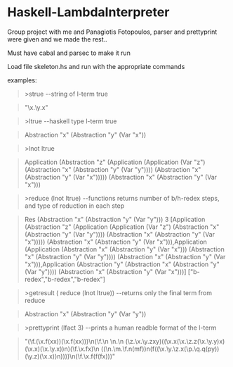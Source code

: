 # Haskell-LambdaInterpreter
Group project with me and Panagiotis Fotopoulos, parser and prettyprint were given and we made the rest..

Must have cabal and parsec to make it run

Load file skeleton.hs and run with the appropriate commands

examples:

> \>strue --string of l-term true

>"\\x.\\y.x"

> \>ltrue --haskell type l-term true

> Abstraction "x" (Abstraction "y" (Var "x"))

> \>lnot ltrue 

> Application (Abstraction "z" (Application (Application (Var "z") (Abstraction "x" (Abstraction "y" (Var "y")))) (Abstraction "x" (Abstraction "y" (Var "x"))))) (Abstraction "x" (Abstraction "y" (Var "x")))

> \>reduce (lnot ltrue) --functions returns number of b/h-redex steps, and type of reduction in each step

> Res (Abstraction "x" (Abstraction "y" (Var "y"))) 3 [Application (Abstraction "z" (Application (Application (Var "z") (Abstraction "x" (Abstraction "y" (Var "y")))) (Abstraction "x" (Abstraction "y" (Var "x"))))) (Abstraction "x" (Abstraction "y" (Var "x"))),Application (Application (Abstraction "x" (Abstraction "y" (Var "x"))) (Abstraction "x" (Abstraction "y" (Var "y")))) (Abstraction "x" (Abstraction "y" (Var "x"))),Application (Abstraction "y" (Abstraction "x" (Abstraction "y" (Var "y")))) (Abstraction "x" (Abstraction "y" (Var "x")))] ["b-redex","b-redex","b-redex"]

> \>getresult ( reduce (lnot ltrue)) --returns only the final term from reduce

> Abstraction "x" (Abstraction "y" (Var "y"))

> \>prettyprint (lfact 3) --prints a human readble format of the l-term

> "(\\f.(\\x.f(xx))(\\x.f(xx)))\n(\\f.\n \\n.\n (\\z.\\x.\\y.zxy)((\\x.x(\\x.\\z.z(\\x.\\y.y)x)(\\x.x)(\\x.\\y.x))n)(\\f.\\x.fx)\n ((\\n.\\m.\\f.n(mf))n(f((\\x.\\y.\\z.x(\\p.\\q.q(py))(\\y.z)(\\x.x))n))))\n(\\f.\\x.f(f(fx)))"


